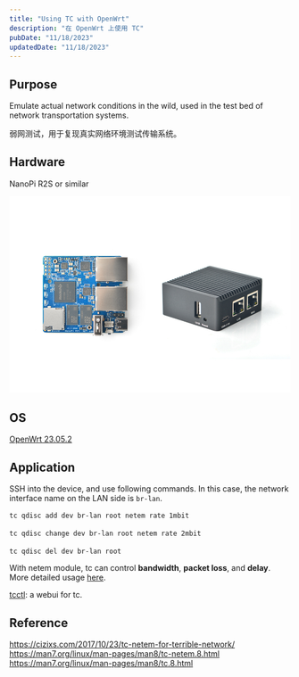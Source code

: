 ```yaml
---
title: "Using TC with OpenWrt"
description: "在 OpenWrt 上使用 TC"
pubDate: "11/18/2023"
updatedDate: "11/18/2023"
---
```


## Purpose

Emulate actual network conditions in the wild,
used in the test bed of network transportation systems.

弱网测试，用于复现真实网络环境测试传输系统。

## Hardware

NanoPi R2S or similar

![img of r2s](../../../assets/gagets/r2s.jpg)

## OS

[OpenWrt 23.05.2](https://firmware-selector.openwrt.org/)

## Application

SSH into the device, and use following commands.
In this case, the network interface name on the LAN side is `br-lan`.

```
tc qdisc add dev br-lan root netem rate 1mbit

tc qdisc change dev br-lan root netem rate 2mbit

tc qdisc del dev br-lan root
```

With netem module, tc can control **bandwidth**, **packet loss**, and **delay**.  
More detailed usage [here](https://man7.org/linux/man-pages/man8/tc-netem.8.html).

[tcctl](/blog/gadgets/tcctl): a webui for tc.

## Reference

https://cizixs.com/2017/10/23/tc-netem-for-terrible-network/  
https://man7.org/linux/man-pages/man8/tc-netem.8.html  
https://man7.org/linux/man-pages/man8/tc.8.html
